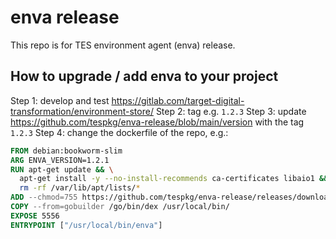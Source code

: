 # enva release

This repo is for TES environment agent (enva) release.

## How to upgrade / add enva to your project

Step 1: develop and test https://gitlab.com/target-digital-transformation/environment-store/
Step 2: tag e.g. `1.2.3`
Step 3: update https://github.com/tespkg/enva-release/blob/main/version with the tag `1.2.3`
Step 4: change the dockerfile of the repo, e.g.:

```dockerfile
FROM debian:bookworm-slim
ARG ENVA_VERSION=1.2.1
RUN apt-get update && \
  apt-get install -y --no-install-recommends ca-certificates libaio1 && \
  rm -rf /var/lib/apt/lists/* 
ADD --chmod=755 https://github.com/tespkg/enva-release/releases/download/${ENVA_VERSION}/enva_${ENVA_VERSION}_linux_amd64 /usr/local/bin/enva
COPY --from=gobuilder /go/bin/dex /usr/local/bin/
EXPOSE 5556
ENTRYPOINT ["/usr/local/bin/enva"]
```
